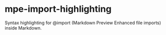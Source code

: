 # mpe-import-highlighting
Syntax highlighting for @import (Markdown Preview Enhanced file imports) inside Markdown.
